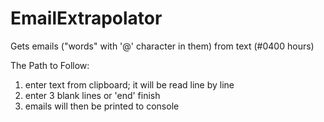 # EmailExtrapolator
Gets emails ("words" with '@' character in them) from text (#0400 hours)

The Path to Follow:

1. enter text from clipboard; it will be read line by line
2. enter 3 blank lines or 'end' finish
3. emails will then be printed to console

